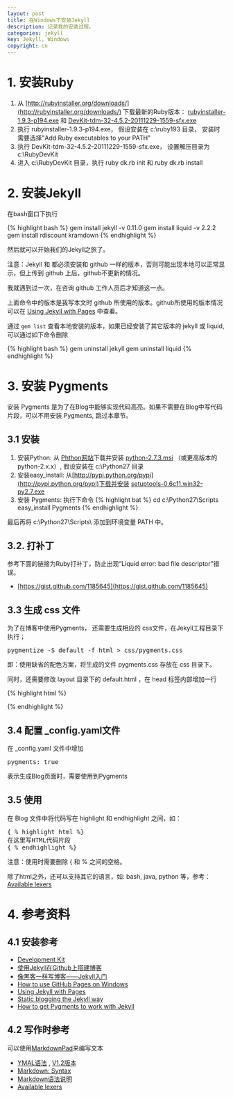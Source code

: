 ```yaml
---
layout: post
title: 在Windows下安装Jekyll
description: 记录我的安装过程。
categories: jekyll
key: Jekyll, Windows
copyright: cn
---
```


# 1. 安装Ruby

1. 从 [http://rubyinstaller.org/downloads/](http://rubyinstaller.org/downloads/) 下载最新的Ruby版本： [rubyinstaller-1.9.3-p194.exe](http://files.rubyforge.vm.bytemark.co.uk/rubyinstaller/rubyinstaller-1.9.3-p194.exe)
和 [DevKit-tdm-32-4.5.2-20111229-1559-sfx.exe](https://github.com/downloads/oneclick/rubyinstaller/DevKit-tdm-32-4.5.2-20111229-1559-sfx.exe)
2. 执行 rubyinstaller-1.9.3-p194.exe， 假设安装在 c:\ruby193 目录， 安装时需要选择"Add Ruby executables to your PATH"
3. 执行 DevKit-tdm-32-4.5.2-20111229-1559-sfx.exe， 设置解压目录为 c:\RubyDevKit
4. 进入 c:\RubyDevKit 目录，执行 ruby dk.rb init 和 ruby dk.rb install

# 2. 安装Jekyll

在bash窗口下执行

{% highlight bash %}
gem install jekyll -v 0.11.0
gem install liquid -v 2.2.2
gem install rdiscount kramdown
{% endhighlight %}

然后就可以开始我们的Jekyll之旅了。

注意：Jekyll 和 都必须安装和 github 一样的版本，否则可能出现本地可以正常显示，但上传到 github 上后，github不更新的情况。

我就遇到过一次，在咨询 github 工作人员后才知道这一点。

上面命令中的版本是我写本文时 github 所使用的版本。github所使用的版本情况可以在 [Using Jekyll with Pages][ujp] 中查看。

通过 <code>gem list</code> 查看本地安装的版本，如果已经安装了其它版本的 jekyll 或 liquid, 可以通过如下命令删除

{% highlight bash %}
gem uninstall jekyll
gem uninstall liquid
{% endhighlight %}


# 3. 安装 Pygments 

安装 Pygments 是为了在Blog中能够实现代码高亮。如果不需要在Blog中写代码片段，可以不用安装 Pygments, 跳过本章节。

## 3.1 安装
1. 安装Python: 从 [Phthon网站](http://www.python.org/getit/)下载并安装 [python-2.7.3.msi](http://www.python.org/ftp/python/2.7.3/python-2.7.3.msi) （或更高版本的 python-2.x.x）, 假设安装在 c:\Python27 目录
2. 安装easy_install: 从[http://pypi.python.org/pypi](http://pypi.python.org/pypi)下载并安装 [setuptools-0.6c11.win32-py2.7.exe](http://pypi.python.org/packages/2.7/s/setuptools/setuptools-0.6c11.win32-py2.7.exe#md5=57e1e64f6b7c7f1d2eddfc9746bbaf20)
3. 安装 Pygments: 执行下命令
{% highlight bat %}
cd c:\Python27\Scripts\
easy_install Pygments
{% endhighlight %}

最后再将 c:\Python27\Scripts\ 添加到环境变量 PATH 中。

## 3.2. 打补丁

参考下面的链接为Ruby打补丁，防止出现“Liquid error: bad file descriptor”错误。

* [https://gist.github.com/1185645](https://gist.github.com/1185645)

## 3.3 生成 css 文件

为了在博客中使用Pygments， 还需要生成相应的 css文件，在Jekyll工程目录下执行；
<pre>
pygmentize -S default -f html > css/pygments.css
</pre>
即：使用缺省的配色方案，将生成的文件 pygments.css 存放在 css 目录下。

同时，还需要修改 layout 目录下的 default.html ，在 head 标签内部增加一行

{% highlight html %}
<link rel="stylesheet" href="/css/pygments.css" type="text/css" />
{% endhighlight %}

## 3.4 配置 _config.yaml文件
在 _config.yaml 文件中增加 
<pre>
pygments: true 
</pre>
表示生成Blog页面时，需要使用到Pygments

## 3.5 使用
在 Blog 文件中将代码写在 highlight 和 endhighlight 之间，如：
<pre>
{ % highlight html %}
在这里写HTML代码片段
{ % endhighlight %}
</pre>
注意：使用时需要删除 { 和 % 之间的空格。

除了html之外，还可以支持其它的语言，如: bash, java, python 等，参考：[Available lexers][lexers]

# 4. 参考资料

## 4.1 安装参考

* [Development Kit](https://github.com/oneclick/rubyinstaller/wiki/Development-Kit)
* [使用Jekyll在Github上搭建博客](http://taberh.me/2011/12/26/use-Jekyll-build-Blog-on-Github.html)
* [像黑客一样写博客——Jekyll入门](http://www.soimort.org/tech-blog/2011/11/19/introduction-to-jekyll_zh.html)
* [How to use GitHub Pages on Windows](http://bradleygrainger.com/2011/09/07/how-to-use-github-pages-on-windows.html)
* [Using Jekyll with Pages][ujp]
* [Static blogging the Jekyll way](http://recursive-design.com/blog/2010/10/12/static-blogging-the-jekyll-way/)
* [How to get Pygments to work with Jekyll](http://www.stehem.net/2012/02/14/how-to-get-pygments-to-work-with-jekyll.html)

## 4.2 写作时参考

可以使用[MarkdownPad](http://markdownpad.com/download/)来编写文本

* [YMAL语法](http://www.yaml.org) , [V1.2版本](http://www.yaml.org/spec/1.2/spec.html)
* [Markdown: Syntax](http://daringfireball.net/projects/markdown/syntax)
* [Markdown语法说明](http://wowubuntu.com/markdown/)
* [Available lexers][lexers]


[ujp]: https://help.github.com/articles/using-jekyll-with-pages
[lexers]: http://pygments.org/docs/lexers/